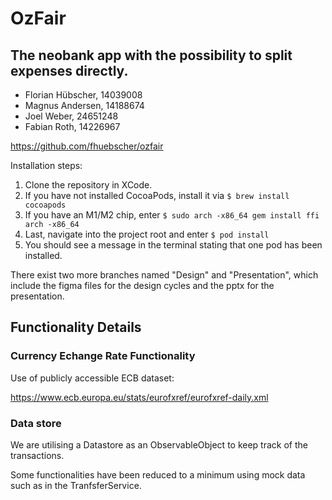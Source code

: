 # OzFair
## The neobank app with the possibility to split expenses directly.

- Florian Hübscher, 14039008
- Magnus Andersen, 14188674
- Joel Weber, 24651248
- Fabian Roth, 14226967

https://github.com/fhuebscher/ozfair

Installation steps: 
1. Clone the repository in XCode.
2. If you have not installed CocoaPods, install it via ``` $ brew install cocoapods ```
3. If you have an M1/M2 chip, enter ``` $ sudo arch -x86_64 gem install ffi arch -x86_64 ```
4. Last, navigate into the project root and enter ``` $ pod install ```
5. You should see a message in the terminal stating that one pod has been installed.

There exist two more branches named "Design" and "Presentation", which include the figma files for the design cycles and the pptx for the presentation.


## Functionality Details

### Currency Echange Rate Functionality

Use of publicly accessible ECB dataset:

  https://www.ecb.europa.eu/stats/eurofxref/eurofxref-daily.xml

### Data store 

  We are utilising a Datastore as an ObservableObject to keep track of the transactions.

  Some functionalities have been reduced to a minimum using mock data such as in the TranfsferService. 